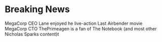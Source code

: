 # Breaking News

MegaCorp CEO Lane enjoyed he live-action Last Airbender movie
MegaCorp CTO ThePrimeagen is a fan of The Notebook (and most other Nicholas Sparks content)t

